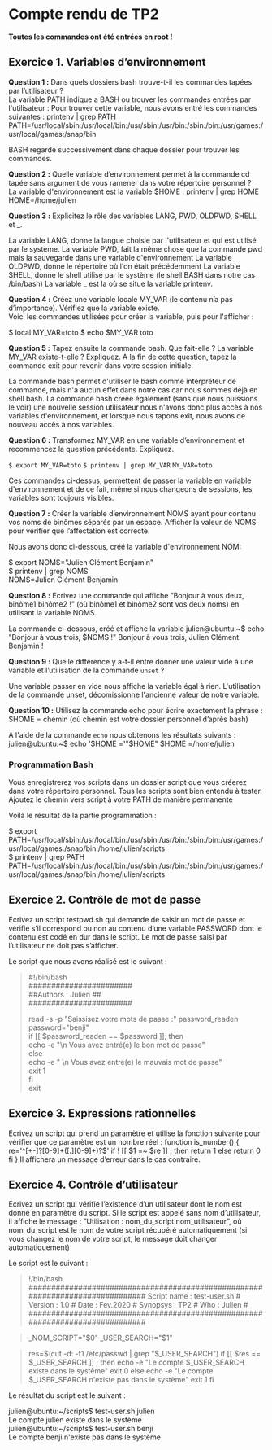 # Compte rendu de TP2

**Toutes les commandes ont été entrées en root !**

## Exercice 1. Variables d’environnement

**Question 1 :** Dans quels dossiers bash trouve-t-il les commandes tapées par l’utilisateur ?<br/>
La variable PATH indique a BASH ou trouver les commandes entrées par l'utilisateur :
Pour trouver cette variable, nous avons entré les commandes suivantes :
 printenv | grep PATH  
PATH=/usr/local/sbin:/usr/local/bin:/usr/sbin:/usr/bin:/sbin:/bin:/usr/games:/usr/local/games:/snap/bin

BASH regarde successivement dans chaque dossier pour trouver les commandes.

**Question 2 :** Quelle variable d’environnement permet à la commande cd tapée sans argument de vous ramener dans votre répertoire personnel ? <br/>
La variable d'environnement est la variable $HOME : 
printenv | grep HOME
HOME=/home/julien

**Question 3 :** Explicitez le rôle des variables LANG, PWD, OLDPWD, SHELL et _. <br/>

La variable LANG, donne la langue choisie par l'utilisateur et qui est utilisé par le système.
La variable PWD, fait la même chose que la commande pwd mais la sauvegarde dans une variable d'environnement 
La variable OLDPWD, donne le répertoire où l'on était précédemment 
La variable SHELL, donne le shell utilisé par le système (le shell BASH dans notre cas /bin/bash)
La variable _ est la où se situe la variable printenv. 

**Question 4 :** Créez une variable locale MY_VAR (le contenu n’a pas d’importance). Vérifiez que la variable existe. <br/>
Voici les commandes utilisées pour créer la variable, puis pour l'afficher :

$ local MY_VAR=toto
$ echo $MY_VAR
toto

**Question 5 :** Tapez ensuite la commande bash. Que fait-elle ? La variable MY_VAR existe-t-elle ? Expliquez. A la fin de cette question, tapez la commande exit pour revenir dans votre session initiale. <br/>

La commande bash permet d'utiliser le bash comme interpréteur de commande, mais n'a aucun effet dans notre cas car nous sommes déjà en shell bash.
La commande bash créée également (sans que nous puissions le voir) une nouvelle session utilisateur nous n'avons donc plus accès à nos variables d'environnement, et lorsque nous tapons exit, nous avons de nouveau accès à nos variables.

**Question 6 :** Transformez MY_VAR en une variable d’environnement et recommencez la question précédente. Expliquez. <br/>

`$ export MY_VAR=toto`
`$ printenv | grep MY_VAR`
`MY_VAR=toto`


Ces commandes ci-dessus, permettent de passer la variable en variable d'environnement et de ce fait, même si nous changeons de sessions, les variables sont toujours visibles.

**Question 7 :** Créer la variable d’environnement NOMS ayant pour contenu vos noms de binômes séparés par un espace. Afficher la valeur de NOMS pour vérifier que l’affectation est correcte. <br/>

Nous avons donc ci-dessous, créé la variable d'environnement NOM: <br/>

$ export NOMS="Julien Clément Benjamin" <br/>
$ printenv | grep NOMS <br/>
NOMS=Julien Clément Benjamin <br/>

**Question 8 :** Ecrivez une commande qui affiche ”Bonjour à vous deux, binôme1 binôme2 !” (où binôme1 et binôme2 sont vos deux noms) en utilisant la variable NOMS. <br/>

La commande ci-dessous, créé et affiche la variable
julien@ubuntu:~$  echo "Bonjour à vous trois, $NOMS !"
Bonjour à vous trois, Julien Clément Benjamin !

**Question 9 :** Quelle différence y a-t-il entre donner une valeur vide à une variable et l’utilisation de la commande `unset` ? <br/>

Une variable passer en vide nous affiche la variable égal à rien.
L'utilisation de la commande unset, décomissionne l'ancienne valeur de notre variable.

**Question 10 :** Utilisez la commande echo pour écrire exactement la phrase : $HOME = chemin (où chemin est votre dossier personnel d’après bash) <br/>

A l'aide de la commande `echo` nous obtenons les résultats suivants :
julien@ubuntu:~$ echo '$HOME ='"$HOME"
$HOME =/home/julien

### Programmation Bash
Vous enregistrerez vos scripts dans un dossier script que vous créerez dans votre répertoire personnel.
Tous les scripts sont bien entendu à tester.
Ajoutez le chemin vers script à votre PATH de manière permanente

Voilà le résultat de la partie programmation :

$ export PATH=/usr/local/sbin:/usr/local/bin:/usr/sbin:/usr/bin:/sbin:/bin:/usr/games:/usr/local/games:/snap/bin:/home/julien/scripts <br/>
$ printenv | grep PATH <br/>
PATH=/usr/local/sbin:/usr/local/bin:/usr/sbin:/usr/bin:/sbin:/bin:/usr/games:/usr/local/games:/snap/bin:/home/julien/scripts


## Exercice 2. Contrôle de mot de passe

Écrivez un script testpwd.sh qui demande de saisir un mot de passe et vérifie s’il correspond ou non au contenu d’une variable PASSWORD dont le contenu est codé en dur dans le script. Le mot de passe saisi par l’utilisateur ne doit pas s’afficher.

Le script que nous avons réalisé est le suivant : 

>#!/bin/bash <br/>
>####################### <br/>
>##Authors : Julien  ## <br/>
>####################### <br/>
>
>read -s -p "Saissisez votre mots de passe :" password_readen <br/>
>password="benji" <br/>
>if [[ $password_readen == $password ]]; then <br/>
>    echo -e "\n Vous avez entré(e) le bon mot de passe" <br/>
>else <br/>
>    echo -e " \n Vous avez entré(e) le mauvais mot de passe" <br/>
>    exit 1 <br/>
>fi <br/>
>exit <br/>



## Exercice 3. Expressions rationnelles

Ecrivez un script qui prend un paramètre et utilise la fonction suivante pour vérifier que ce paramètre
est un nombre réel :
function is_number()
{
re='^[+-]?[0-9]+([.][0-9]+)?$'
if ! [[ $1 =~ $re ]] ; then
return 1
else
return 0
fi
}
Il affichera un message d’erreur dans le cas contraire.


## Exercice 4. Contrôle d’utilisateur

Écrivez un script qui vérifie l’existence d’un utilisateur dont le nom est donné en paramètre du script. Si le script est appelé sans nom d’utilisateur, il affiche le message : ”Utilisation : nom_du_script nom_utilisateur”, où nom_du_script est le nom de votre script récupéré automatiquement (si vous changez le nom de votre script, le message doit changer automatiquement)

Le script est le suivant : 
>!/bin/bash
>##############################################################################
> Script name   : test-user.sh                                               #
> Version	: 1.0                                                            #
> Date          : Fev.2020                                                   #
> Synopsys      : TP2                                                        #
> Who           : Julien                                                     #
>##############################################################################

>_NOM_SCRIPT="$0"
>_USER_SEARCH="$1"

>res=$(cut -d: -f1 /etc/passwd | grep "$_USER_SEARCH")
>if [[ $res == $_USER_SEARCH ]] ; then
>	echo -e "Le compte $_USER_SEARCH existe dans le système"
>	exit 0
>else
>	echo -e "Le compte $_USER_SEARCH n'existe pas dans le système"
>	exit 1
>fi


Le résultat du script est le suivant :

julien@ubuntu:~/scripts$ test-user.sh julien <br/>
Le compte julien existe dans le système <br/>
julien@ubuntu:~/scripts$ test-user.sh benji<br/>
Le compte benji n'existe pas dans le système <br/>

